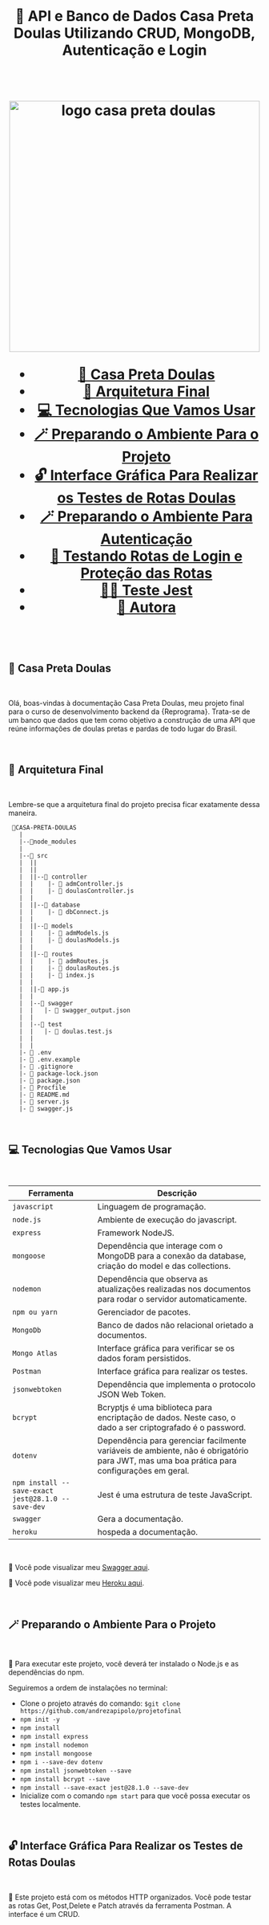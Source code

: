 <h1 align="center">
    <br>
    <p align="center"> 🌻 API e Banco de Dados Casa Preta Doulas Utilizando CRUD, MongoDB, Autenticação e Login<p>
</h1></br>

<h1 align="center">


<p align="center">
<img src="material/projeto.gif" alt="logo casa preta doulas" width="500">
</p> <p align="center"> </p>


<!--ts-->
- [🌻 Casa Preta Doulas](#-Casa-Preta-Doulas)
- [📁 Arquitetura Final](#-Arquitetura-Final)
- [💻 Tecnologias Que Vamos Usar](#-Tecnologias-Que-Vamos-Usar)
- [🪄 Preparando o Ambiente Para o Projeto](#-Preparando-o-Ambiente-Para-o-Projeto)
- [🔓 Interface Gráfica Para Realizar os Testes de Rotas Doulas](#-Interface-Gráfica-Para-Realizar-os-Testes-de-Rotas-Doulas)
- [🪄 Preparando o Ambiente Para Autenticação](#-Preparando-o-Ambiente-Para-Autenticação)
- [🔐 Testando Rotas de Login e Proteção das Rotas](#-Testando-Rotas-de-Login-e-Proteção-das-Rotas)
- [✍🏽 Teste Jest](#-Teste-Jest)
- [🎄 Autora](#-Autora)


<!--te-->

</br>


## 🌻 Casa Preta Doulas

</br>

Olá, boas-vindas à documentação Casa Preta Doulas, meu projeto final para o curso de desenvolvimento backend da {Reprograma}. Trata-se de um banco que dados que tem como objetivo a construção de uma API que reúne informações de doulas pretas e pardas de todo lugar do Brasil.


</br>

##  📁 Arquitetura Final

</br>

Lembre-se que a arquitetura final do projeto precisa ficar exatamente dessa maneira.

```
 📁CASA-PRETA-DOULAS
   |
   |--📁node_modules
   |
   |--📁 src
   |  ||
   |  ||
   |  ||--📁 controller
   |  |    |- 📄 admController.js
   |  |    |- 📄 doulasController.js
   |  |
   |  ||--📁 database
   |  |    |- 📄 dbConnect.js
   |  |
   |  ||--📁 models
   |  |    |- 📄 admModels.js
   |  |    |- 📄 doulasModels.js
   |  |
   |  ||--📁 routes
   |  |    |- 📄 admRoutes.js
   |  |    |- 📄 doulasRoutes.js
   |  |    |- 📄 index.js
   |  |
   |  ||-📄 app.js
   |  |
   |  |--📁 swagger
   |  |   |- 📄 swagger_output.json
   |  |
   |  |--📁 test
   |  |   |- 📄 doulas.test.js
   |  |
   |  |
   |- 📄 .env
   |- 📄 .env.example
   |- 📄 .gitignore
   |- 📄 package-lock.json
   |- 📄 package.json
   |- 📄 Procfile
   |- 📄 README.md
   |- 📄 server.js
   |- 📄 swagger.js

```
</br>


## 💻 Tecnologias Que Vamos Usar

</br>

| Ferramenta | Descrição |
| --- | --- |
| `javascript` | Linguagem de programação. |
| `node.js`    | Ambiente de execução do javascript.|
| `express`    | Framework NodeJS. |
| `mongoose`   | Dependência que interage com o MongoDB para a conexão da database, criação do model e das collections.|
| `nodemon`    | Dependência que observa as atualizações realizadas nos documentos para rodar o servidor automaticamente.|
| `npm ou yarn`| Gerenciador de pacotes.|
| `MongoDb`    | Banco de dados não relacional orietado a documentos.|
| `Mongo Atlas`| Interface gráfica para verificar se os dados foram persistidos.|
| `Postman` | Interface gráfica para realizar os testes.|
| `jsonwebtoken `| Dependência que implementa o protocolo JSON Web Token.|
| `bcrypt`| Bcryptjs é uma biblioteca para encriptação de dados. Neste caso, o dado a ser criptografado é o password.|
| `dotenv`| Dependência  para gerenciar facilmente variáveis de ambiente, não é obrigatório para JWT, mas uma boa prática para configurações em geral.|
| `npm install --save-exact jest@28.1.0 --save-dev`| Jest é uma estrutura de teste JavaScript.|
| `swagger`| Gera a documentação.|
| `heroku`| hospeda a documentação.|

</br>

📄 Você pode visualizar meu [Swagger aqui](https://casa-preta-doulas.herokuapp.com/minha-rota-de-documentacao/#/).
</br>

📄 Você pode visualizar meu [Heroku aqui](https://casa-preta-doulas.herokuapp.com/).


</br>

## 🪄 Preparando o Ambiente Para o Projeto

</br>

📌 Para executar este projeto, você deverá ter instalado o Node.js e as dependências do npm.

Seguiremos a ordem de instalações no terminal:

- Clone o projeto através do comando:
`$git clone https://github.com/andrezapipolo/projetofinal`
- `npm init -y`
- `npm install `
- `npm install express `
- `npm install nodemon `
- `npm install mongoose `
- `npm i --save-dev dotenv`
- `npm install jsonwebtoken --save`
- `npm install bcrypt --save`
- `npm install --save-exact jest@28.1.0 --save-dev`
- Inicialize com o comando `npm start` para que você possa executar os testes localmente.

</br>

## 🔓 Interface Gráfica Para Realizar os Testes de Rotas Doulas

</br>

📌 Este projeto está com os métodos HTTP organizados. Você pode testar as rotas Get, Post,Delete e Patch através da ferramenta Postman. A interface é um CRUD.

</br>

| Verbo  |    EndPoint     |       Descrição da Rota             | Status | Auth | Login |
| ------ | -------------   | ------------------------------------| ------ | -----| ----- |
| GET    | /doulas         |  Listar todas as doulas             |   200  |  ❌  |  ❌  |
| GET    | /doulas/cidade  |  Listar a Doula pela cidade         |   200  |  ❌  |  ❌  |
| GET    | /doulas/estado  |  Listar a Doula pelo Estado         |   200  |  ❌  |  ❌  |
| GET    | /doulas/:id     |  Acessar a Doula pelo ID            |   200  |  ❌  |  ❌  |
| POST   | /doulas/add     |  Adicionar uma nova Doula           |   201  |  ✔️  |  ✔️  |
| DELETE | /doulas/:id     |  Deverá deletar uma Doula por ID    |   200  |  ✔️  |  ✔️  |
| PATCH  | /doulas/:id     |  Alterar dados de uma Doula pelo ID |   200  |  ✔️  |  ✔️  |


</br>

## 🪄 Preparando o Ambiente Para Autenticação

</br>

📌 Criar arquivo .env (adicionar no .gitignore) e usar o arquivo .env.example como modelo, colocando assim os seus dados.

Seguiremos a ordem de instalações no terminal:

- Inicialize o comando de instalação `npm i express cors` para instalar o cors.
- Inicialize o comando de instalação `npm i --save-dev dotenv` para instalar dontenv.
- Inicialize com o comando `npm start` para que você possa executar os testes.

</br>

## 🔐 Testando Rotas de Login e Proteção das Rotas

</br>

 📌 Vamos usar 4 rotas de Login e proteção das rotas de Adm:

| Verbo  |   EndPoint  |      Descrição da Rota             | Status | Auth | Login |
| ------ | ----------- | -----------------------------------| ------ | -----| ----- |
| POST   | /adm        | Adicionar uma nova Doula           |   201  |  ✔️  |  ✔️  |
| DELETE | /adm/login  | Deverá deletar uma Doula por ID    |   200  |  ✔️  |  ✔️  |
| PATCH  | /adm/:id    | Alterar dados de uma Doula pelo ID |   200  |  ✔️  |  ✔️  |


 *PROTEÇÃO* Para testar via Postman, passar bearer token no header de autenticação $ Bearer Token


</br>

## ✍🏽 Teste Jest

</br>

📌 Instalar o Jest dentro da pasta CASA-PRETA-DOULAS

- Inicialize o comando de instalação `npm install --save-exact jest@28.1.0 --save-dev` para instalar o Jest.
- Incluir o no package_json -> `"test:watch": "jest --watchAll"`.
- Inicialize com o comando `npm run test:watch` para testar.


</br>

## 🎄 Autora

</br>

<p align="center">
<a>
 <img style="border-radius: 50%;" src="https://media-exp1.licdn.com/dms/image/C4E03AQFUFLABHg5xfA/profile-displayphoto-shrink_800_800/0/1646500768370?e=1659571200&v=beta&t=ZeyR8RdmYcjcC_Mfr83iTLwkrQT3MR74QzceWIdbWfI" width="100px;" alt="Foto de Perfil de Andreza"/>
 <br/>
</a>
</p>

<p align="center"> Desenvolvido por <a href="https://www.linkedin.com/in/andrezapipolo" target="_blank"><img src="https://img.shields.io/badge/-Andreza_Pipolo-blue?style=flat-square&logo=Linkedin&logoColor=white&link=https://www.linkedin.com/in/andrezapipolo" target="_blank"></a> </p>

<p align="center">
<img src="https://user-images.githubusercontent.com/84551213/171416454-ab93ab7f-e5a0-4276-81ec-4f5cb79dff31.png" alt="logo da reprograma" border="0" width = "200" /> <p align="center"></p>